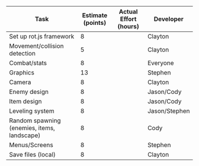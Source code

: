 | Task                                        | Estimate (points) | Actual Effort (hours) | Developer     |
| ---                                         | ---               | ---                   | ---           |
| Set up rot.js framework                     | 8                 |                       | Clayton       |
| Movement/collision detection                | 5                 |                       | Clayton       |
| Combat/stats                                | 8                 |                       | Everyone      |
| Graphics                                    | 13                |                       | Stephen       |
| Camera                                      | 8                 |                       | Clayton       |
| Enemy design                                | 8                 |                       | Jason/Cody    |
| Item design                                 | 8                 |                       | Jason/Cody    |
| Leveling system                             | 8                 |                       | Jason/Stephen |
| Random spawning (enemies, items, landscape) | 8                 |                       | Cody          |
| Menus/Screens                               | 8                 |                       | Stephen       |
| Save files (local)                          | 8                 |                       | Clayton       |
